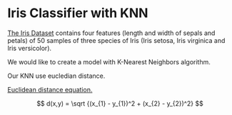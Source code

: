 # Iris Classifier with KNN

[The Iris Dataset](https://en.wikipedia.org/wiki/Iris_flower_data_set) contains four features (length and width of sepals and petals) of 50 samples of three species of Iris (Iris setosa, Iris virginica and Iris versicolor).

We would like to create a model with K-Nearest Neighbors algorithm.

Our KNN use eucledian distance.

[Euclidean distance equation.](https://en.wikipedia.org/wiki/Euclidean_distance)

$$
d(x,y) = \sqrt {(x_{1} - y_{1})^2 + (x_{2} - y_{2})^2}
$$